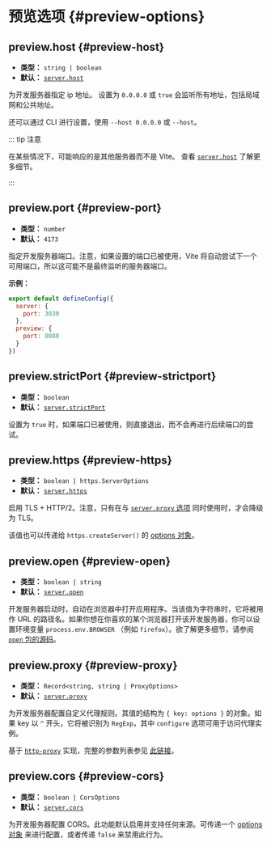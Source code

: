 # 预览选项 {#preview-options}

## preview.host {#preview-host}

- **类型：** `string | boolean`
- **默认：** [`server.host`](#server_host)

为开发服务器指定 ip 地址。
设置为 `0.0.0.0` 或 `true` 会监听所有地址，包括局域网和公共地址。

还可以通过 CLI 进行设置，使用 `--host 0.0.0.0` 或 `--host`。

::: tip 注意

在某些情况下，可能响应的是其他服务器而不是 Vite。
查看 [`server.host`](./server-options#server-host) 了解更多细节。

:::

## preview.port {#preview-port}

- **类型：** `number`
- **默认：** `4173`

指定开发服务器端口。注意，如果设置的端口已被使用，Vite 将自动尝试下一个可用端口，所以这可能不是最终监听的服务器端口。

**示例：**

```js
export default defineConfig({
  server: {
    port: 3030
  },
  preview: {
    port: 8080
  }
})
```

## preview.strictPort {#preview-strictport}

- **类型：** `boolean`
- **默认：** [`server.strictPort`](#server_strictport)

设置为 `true` 时，如果端口已被使用，则直接退出，而不会再进行后续端口的尝试。

## preview.https {#preview-https}

- **类型：** `boolean | https.ServerOptions`
- **默认：** [`server.https`](#server_https)

启用 TLS + HTTP/2。注意，只有在与 [`server.proxy` 选项](#server-proxy) 同时使用时，才会降级为 TLS。

该值也可以传递给 `https.createServer()` 的 [options 对象](https://nodejs.org/api/https.html#https_https_createserver_options_requestlistener)。

## preview.open {#preview-open}

- **类型：** `boolean | string`
- **默认：** [`server.open`](#server_open)

开发服务器启动时，自动在浏览器中打开应用程序。当该值为字符串时，它将被用作 URL 的路径名。如果你想在你喜欢的某个浏览器打开该开发服务器，你可以设置环境变量 `process.env.BROWSER` （例如 `firefox`）。欲了解更多细节，请参阅 [`open` 包的源码](https://github.com/sindresorhus/open#app)。

## preview.proxy {#preview-proxy}

- **类型：** `Record<string, string | ProxyOptions>`
- **默认：** [`server.proxy`](#server_proxy)

为开发服务器配置自定义代理规则。其值的结构为 `{ key: options }` 的对象。如果 key 以 `^` 开头，它将被识别为 `RegExp`，其中 `configure` 选项可用于访问代理实例。

基于 [`http-proxy`](https://github.com/http-party/node-http-proxy) 实现，完整的参数列表参见 [此链接](https://github.com/http-party/node-http-proxy#options)。

## preview.cors {#preview-cors}

- **类型：** `boolean | CorsOptions`
- **默认：** [`server.cors`](#server_proxy)

为开发服务器配置 CORS。此功能默认启用并支持任何来源。可传递一个 [options 对象](https://github.com/expressjs/cors) 来进行配置，或者传递 `false` 来禁用此行为。
